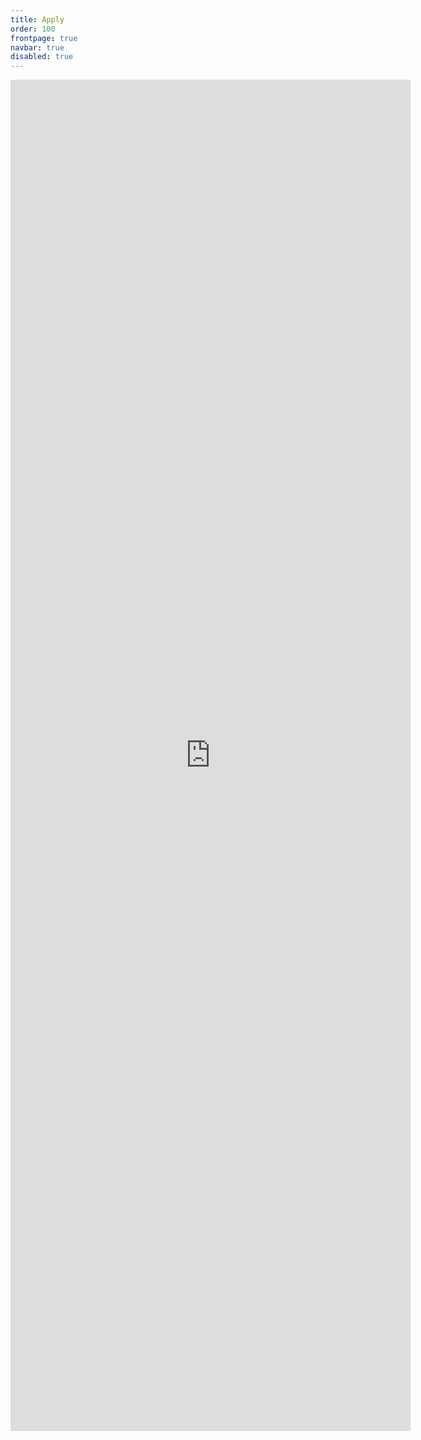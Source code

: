 ```yaml
---
title: Apply
order: 100
frontpage: true
navbar: true
disabled: true
---
```

<iframe src="https://docs.google.com/forms/d/e/1FAIpQLSehoC0YhIhEwLCIghFSPo0TXRdfVutZhmYQvTNjdOD-1CX7Cw/viewform?embedded=true" width="640" height="2162" frameborder="0" marginheight="0" marginwidth="0">Loading…</iframe>
